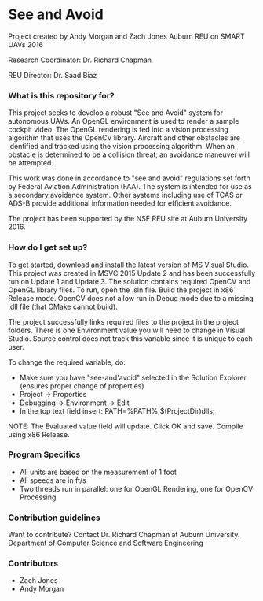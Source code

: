 # See and Avoid #

Project created by Andy Morgan and Zach Jones
Auburn REU on SMART UAVs 2016

Research Coordinator: Dr. Richard Chapman

REU Director: Dr. Saad Biaz

### What is this repository for? ###

This project seeks to develop a robust "See and Avoid" system for autonomous
UAVs. An OpenGL environment is used to render a sample cockpit video. 
The OpenGL rendering is fed into a vision processing algorithm that uses
the OpenCV library. Aircraft and other obstacles are identified and 
tracked using the vision processing algorithm.  When an obstacle is 
determined to be a collision threat, an avoidance maneuver will be attempted.

This work was done in accordance to "see and avoid" regulations set forth
by Federal Aviation Administration (FAA). The system is intended for use 
as a secondary avoidance system. Other systems including use of TCAS or ADS-B
provide additional information needed for efficient avoidance.  

The project has been supported by the NSF REU site at Auburn University 2016.

### How do I get set up? ###

To get started, download and install the latest version of MS Visual Studio. 
This project was created in MSVC 2015 Update 2 and has been successfully
run on Update 1 and Update 3. The solution contains required OpenCV and OpenGL 
library files. To run, open the .sln file. Build the project in x86 Release mode.
OpenCV does not allow run in Debug mode due to a missing .dll file (that CMake
cannot build). 

The project successfully links required files to the project in the project
folders. There is one Environment value you will need to change in Visual Studio.
Source control does not track this variable since it is unique to each user. 

To change the required variable, do:

- Make sure you have "see-and'avoid" selected in the Solution Explorer (ensures proper change of properties)
- Project -> Properties
- Debugging -> Environment -> Edit
- In the top text field insert:
	 PATH=%PATH%;$(ProjectDir)dlls;

NOTE: The Evaluated value field will update. Click OK and save. Compile using x86 Release.

### Program Specifics ###

- All units are based on the measurement of 1 foot
- All speeds are in ft/s
- Two threads run in parallel: one for OpenGL Rendering, one for OpenCV Processing



### Contribution guidelines ###

Want to contribute?  Contact Dr. Richard Chapman at Auburn University.
Department of Computer Science and Software Engineering

### Contributors ###

* Zach Jones
* Andy Morgan